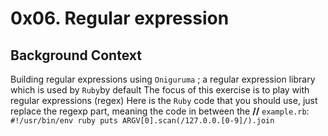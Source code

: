 # 0x06. Regular expression

## Background Context
Building regular expressions using `Oniguruma` ; a regular expression library which is used by `Ruby`by default
The focus of this exercise is to play with regular expressions (regex)
Here is the `Ruby` code that you should use, just replace the regexp part, meaning the code in between the **//**
`example.rb`:
    ``` 
        #!/usr/bin/env ruby
        puts ARGV[0].scan(/127.0.0.[0-9]/).join
    ```

